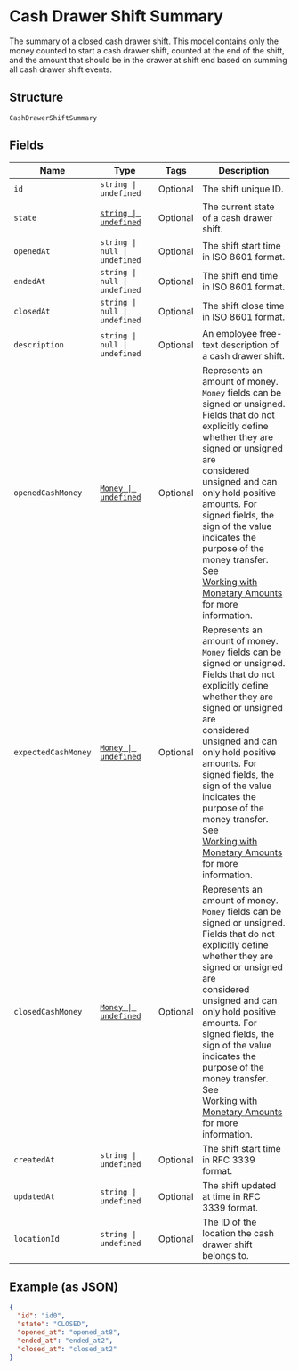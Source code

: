 
# Cash Drawer Shift Summary

The summary of a closed cash drawer shift.
This model contains only the money counted to start a cash drawer shift, counted
at the end of the shift, and the amount that should be in the drawer at shift
end based on summing all cash drawer shift events.

## Structure

`CashDrawerShiftSummary`

## Fields

| Name | Type | Tags | Description |
|  --- | --- | --- | --- |
| `id` | `string \| undefined` | Optional | The shift unique ID. |
| `state` | [`string \| undefined`](../../doc/models/cash-drawer-shift-state.md) | Optional | The current state of a cash drawer shift. |
| `openedAt` | `string \| null \| undefined` | Optional | The shift start time in ISO 8601 format. |
| `endedAt` | `string \| null \| undefined` | Optional | The shift end time in ISO 8601 format. |
| `closedAt` | `string \| null \| undefined` | Optional | The shift close time in ISO 8601 format. |
| `description` | `string \| null \| undefined` | Optional | An employee free-text description of a cash drawer shift. |
| `openedCashMoney` | [`Money \| undefined`](../../doc/models/money.md) | Optional | Represents an amount of money. `Money` fields can be signed or unsigned.<br>Fields that do not explicitly define whether they are signed or unsigned are<br>considered unsigned and can only hold positive amounts. For signed fields, the<br>sign of the value indicates the purpose of the money transfer. See<br>[Working with Monetary Amounts](https://developer.squareup.com/docs/build-basics/working-with-monetary-amounts)<br>for more information. |
| `expectedCashMoney` | [`Money \| undefined`](../../doc/models/money.md) | Optional | Represents an amount of money. `Money` fields can be signed or unsigned.<br>Fields that do not explicitly define whether they are signed or unsigned are<br>considered unsigned and can only hold positive amounts. For signed fields, the<br>sign of the value indicates the purpose of the money transfer. See<br>[Working with Monetary Amounts](https://developer.squareup.com/docs/build-basics/working-with-monetary-amounts)<br>for more information. |
| `closedCashMoney` | [`Money \| undefined`](../../doc/models/money.md) | Optional | Represents an amount of money. `Money` fields can be signed or unsigned.<br>Fields that do not explicitly define whether they are signed or unsigned are<br>considered unsigned and can only hold positive amounts. For signed fields, the<br>sign of the value indicates the purpose of the money transfer. See<br>[Working with Monetary Amounts](https://developer.squareup.com/docs/build-basics/working-with-monetary-amounts)<br>for more information. |
| `createdAt` | `string \| undefined` | Optional | The shift start time in RFC 3339 format. |
| `updatedAt` | `string \| undefined` | Optional | The shift updated at time in RFC 3339 format. |
| `locationId` | `string \| undefined` | Optional | The ID of the location the cash drawer shift belongs to. |

## Example (as JSON)

```json
{
  "id": "id0",
  "state": "CLOSED",
  "opened_at": "opened_at8",
  "ended_at": "ended_at2",
  "closed_at": "closed_at2"
}
```

